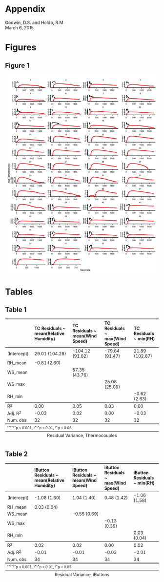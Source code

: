 # Appendix
Godwin, D.S. and Holdo, R.M  
March 6, 2015  


# Figures

## Figure 1

![plot of chunk unnamed-chunk-2](./Appendix_files/figure-html/unnamed-chunk-2.png) 

# Tables

## Table 1


<html>
  <table cellspacing="0" style="border: none;">
    <caption align="bottom" style="margin-top:0.3em;">Residual Variance, Thermocouples</caption>
    <tr>
      <th style="text-align: left; border-top: 2px solid black; border-bottom: 1px solid black; padding-right: 12px;"></th>
      <th style="text-align: left; border-top: 2px solid black; border-bottom: 1px solid black; padding-right: 12px;"><b>TC Residuals ~ mean(Relative Humidity)</b></th>
      <th style="text-align: left; border-top: 2px solid black; border-bottom: 1px solid black; padding-right: 12px;"><b>TC Residuals ~ mean(Wind Speed)</b></th>
      <th style="text-align: left; border-top: 2px solid black; border-bottom: 1px solid black; padding-right: 12px;"><b>TC Residuals ~ max(Wind Speed)</b></th>
      <th style="text-align: left; border-top: 2px solid black; border-bottom: 1px solid black; padding-right: 12px;"><b>TC Residuals ~ min(RH)</b></th>
    </tr>
    <tr>
      <td style="padding-right: 12px; border: none;">(Intercept)</td>
      <td style="padding-right: 12px; border: none;">29.01 (104.28)</td>
      <td style="padding-right: 12px; border: none;">-104.12 (91.02)</td>
      <td style="padding-right: 12px; border: none;">-79.64 (91.47)</td>
      <td style="padding-right: 12px; border: none;">21.89 (102.87)</td>
    </tr>
    <tr>
      <td style="padding-right: 12px; border: none;">RH_mean</td>
      <td style="padding-right: 12px; border: none;">-0.81 (2.60)</td>
      <td style="padding-right: 12px; border: none;"></td>
      <td style="padding-right: 12px; border: none;"></td>
      <td style="padding-right: 12px; border: none;"></td>
    </tr>
    <tr>
      <td style="padding-right: 12px; border: none;">WS_mean</td>
      <td style="padding-right: 12px; border: none;"></td>
      <td style="padding-right: 12px; border: none;">57.35 (43.76)</td>
      <td style="padding-right: 12px; border: none;"></td>
      <td style="padding-right: 12px; border: none;"></td>
    </tr>
    <tr>
      <td style="padding-right: 12px; border: none;">WS_max</td>
      <td style="padding-right: 12px; border: none;"></td>
      <td style="padding-right: 12px; border: none;"></td>
      <td style="padding-right: 12px; border: none;">25.08 (25.09)</td>
      <td style="padding-right: 12px; border: none;"></td>
    </tr>
    <tr>
      <td style="padding-right: 12px; border: none;">RH_min</td>
      <td style="padding-right: 12px; border: none;"></td>
      <td style="padding-right: 12px; border: none;"></td>
      <td style="padding-right: 12px; border: none;"></td>
      <td style="padding-right: 12px; border: none;">-0.62 (2.63)</td>
    </tr>
    <tr>
      <td style="border-top: 1px solid black;">R<sup style="vertical-align: 4px;">2</sup></td>
      <td style="border-top: 1px solid black;">0.00</td>
      <td style="border-top: 1px solid black;">0.05</td>
      <td style="border-top: 1px solid black;">0.03</td>
      <td style="border-top: 1px solid black;">0.00</td>
    </tr>
    <tr>
      <td style="padding-right: 12px; border: none;">Adj. R<sup style="vertical-align: 4px;">2</sup></td>
      <td style="padding-right: 12px; border: none;">-0.03</td>
      <td style="padding-right: 12px; border: none;">0.02</td>
      <td style="padding-right: 12px; border: none;">0.00</td>
      <td style="padding-right: 12px; border: none;">-0.03</td>
    </tr>
    <tr>
      <td style="border-bottom: 2px solid black;">Num. obs.</td>
      <td style="border-bottom: 2px solid black;">32</td>
      <td style="border-bottom: 2px solid black;">32</td>
      <td style="border-bottom: 2px solid black;">32</td>
      <td style="border-bottom: 2px solid black;">32</td>
    </tr>
    <tr>
      <td style="padding-right: 12px; border: none;" colspan="5"><span style="font-size:0.8em"><sup style="vertical-align: 4px;">\*\*\*</sup>p &lt; 0.001, <sup style="vertical-align: 4px;">\*\*</sup>p &lt; 0.01, <sup style="vertical-align: 4px;">\*</sup>p &lt; 0.05</span></td>
    </tr>
  </table>
</html>

## Table 2


<html>
  <table cellspacing="0" style="border: none;">
    <caption align="bottom" style="margin-top:0.3em;">Residual Variance, iButtons</caption>
    <tr>
      <th style="text-align: left; border-top: 2px solid black; border-bottom: 1px solid black; padding-right: 12px;"></th>
      <th style="text-align: left; border-top: 2px solid black; border-bottom: 1px solid black; padding-right: 12px;"><b>iButton Residuals ~ mean(Relative Humidity)</b></th>
      <th style="text-align: left; border-top: 2px solid black; border-bottom: 1px solid black; padding-right: 12px;"><b>iButton Residuals ~ mean(Wind Speed)</b></th>
      <th style="text-align: left; border-top: 2px solid black; border-bottom: 1px solid black; padding-right: 12px;"><b>iButton Residuals ~ max(Wind Speed)</b></th>
      <th style="text-align: left; border-top: 2px solid black; border-bottom: 1px solid black; padding-right: 12px;"><b>iButton Residuals ~ min(RH)</b></th>
    </tr>
    <tr>
      <td style="padding-right: 12px; border: none;">(Intercept)</td>
      <td style="padding-right: 12px; border: none;">-1.08 (1.60)</td>
      <td style="padding-right: 12px; border: none;">1.04 (1.40)</td>
      <td style="padding-right: 12px; border: none;">0.48 (1.42)</td>
      <td style="padding-right: 12px; border: none;">-1.06 (1.58)</td>
    </tr>
    <tr>
      <td style="padding-right: 12px; border: none;">RH_mean</td>
      <td style="padding-right: 12px; border: none;">0.03 (0.04)</td>
      <td style="padding-right: 12px; border: none;"></td>
      <td style="padding-right: 12px; border: none;"></td>
      <td style="padding-right: 12px; border: none;"></td>
    </tr>
    <tr>
      <td style="padding-right: 12px; border: none;">WS_mean</td>
      <td style="padding-right: 12px; border: none;"></td>
      <td style="padding-right: 12px; border: none;">-0.55 (0.69)</td>
      <td style="padding-right: 12px; border: none;"></td>
      <td style="padding-right: 12px; border: none;"></td>
    </tr>
    <tr>
      <td style="padding-right: 12px; border: none;">WS_max</td>
      <td style="padding-right: 12px; border: none;"></td>
      <td style="padding-right: 12px; border: none;"></td>
      <td style="padding-right: 12px; border: none;">-0.13 (0.39)</td>
      <td style="padding-right: 12px; border: none;"></td>
    </tr>
    <tr>
      <td style="padding-right: 12px; border: none;">RH_min</td>
      <td style="padding-right: 12px; border: none;"></td>
      <td style="padding-right: 12px; border: none;"></td>
      <td style="padding-right: 12px; border: none;"></td>
      <td style="padding-right: 12px; border: none;">0.03 (0.04)</td>
    </tr>
    <tr>
      <td style="border-top: 1px solid black;">R<sup style="vertical-align: 4px;">2</sup></td>
      <td style="border-top: 1px solid black;">0.02</td>
      <td style="border-top: 1px solid black;">0.02</td>
      <td style="border-top: 1px solid black;">0.00</td>
      <td style="border-top: 1px solid black;">0.02</td>
    </tr>
    <tr>
      <td style="padding-right: 12px; border: none;">Adj. R<sup style="vertical-align: 4px;">2</sup></td>
      <td style="padding-right: 12px; border: none;">-0.01</td>
      <td style="padding-right: 12px; border: none;">-0.01</td>
      <td style="padding-right: 12px; border: none;">-0.03</td>
      <td style="padding-right: 12px; border: none;">-0.01</td>
    </tr>
    <tr>
      <td style="border-bottom: 2px solid black;">Num. obs.</td>
      <td style="border-bottom: 2px solid black;">34</td>
      <td style="border-bottom: 2px solid black;">34</td>
      <td style="border-bottom: 2px solid black;">34</td>
      <td style="border-bottom: 2px solid black;">34</td>
    </tr>
    <tr>
      <td style="padding-right: 12px; border: none;" colspan="5"><span style="font-size:0.8em"><sup style="vertical-align: 4px;">\*\*\*</sup>p &lt; 0.001, <sup style="vertical-align: 4px;">\*\*</sup>p &lt; 0.01, <sup style="vertical-align: 4px;">\*</sup>p &lt; 0.05</span></td>
    </tr>
  </table>
</html>
